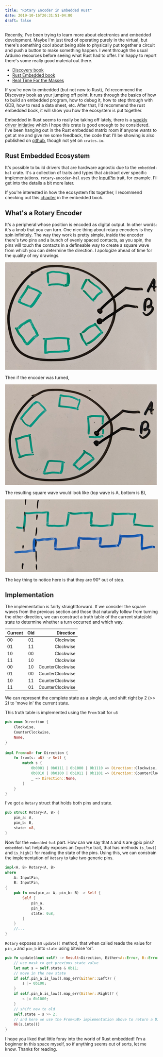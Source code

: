 ```yaml
---
title: "Rotary Encoder in Embedded Rust"
date: 2019-10-16T20:31:51-04:00
draft: false
---
```


Recently, I've been trying to learn more about electronics and embedded development. Maybe I'm just tired of operating purely in the virtual, but there's something cool about being able to physically put together a circuit and push a button to make something happen. I went through the usual Arduino resources before seeing what Rust had to offer. I'm happy to report there's some really good material out there.

- [Discovery book](https://rust-embedded.github.io/discovery/index.html)
- [Rust Embedded book](https://docs.rust-embedded.org/book/intro/index.html)
- [Real Time For the Masses](https://japaric.github.io/rtfm5/book/en/preface.html)

If you're new to embedded (but not new to Rust), I'd recommend the Discovery book as your jumping off point. It runs through the basics of how to build an embedded program, how to debug it, how to step through with GDB, how to read a data sheet, etc. After that, I'd recommend the rust embedded book, it will show you how the ecosystem is put together.

Embedded in Rust seems to really be taking off lately, there is a [weekly driver initiative](https://github.com/rust-lang-nursery/embedded-wg/issues/39) which I hope this crate is good enough to be considered. I've been hanging out in the Rust embedded matrix room if anyone wants to get at me and give me some feedback, the code that I'll be showing is also published on [github](https://github.com/leshow/rotary-encoder-hal), though not yet on `crates.io`.

## Rust Embedded Ecosystem

It's possible to build drivers that are hardware agnostic due to the `embedded-hal` crate. It's a collection of traits and types that abstract over specific implementations. `rotary-encoder-hal` uses the [InputPin](https://docs.rs/embedded-hal/0.2.3/embedded_hal/digital/v2/trait.InputPin.html) trait, for example. I'll get into the details a bit more later.

If you're interested in how the ecosystem fits together, I recommend checking out this [chapter](https://docs.rust-embedded.org/book/start/registers.html) in the embedded book.

## What's a Rotary Encoder

It's a peripheral whose position is encoded as digital output. In other words: it's a knob that you can turn. One nice thing about rotary encoders is they spin infinitely. The way they work is pretty simple, inside the encoder there's two pins and a bunch of evenly spaced contacts, as you spin, the pins will touch the contacts in a defineable way to create a square wave from which you can determine the direction. I apologize ahead of time for the quality of my drawings.

![Encoder wheel 1](/rotary_encoder_hal/IMG_1.jpg)

Then if the encoder was turned,

![Encoder wheel 2](/rotary_encoder_hal/IMG_2.jpg)

The resulting square wave would look like (top wave is A, bottom is B),

![Square wave](/rotary_encoder_hal/IMG_square.jpg)

The key thing to notice here is that they are 90° out of step.

## Implementation

The implementation is fairly straightforward. If we consider the square waves from the previous section and those that naturally follow from turning the other direction, we can construct a truth table of the current state/old state to determine whether a turn occurred and which way.

| Current | Old |        Direction |
| ------- | :-: | ---------------: |
| 00      | 01  |        Clockwise |
| 01      | 11  |        Clockwise |
| 10      | 00  |        Clockwise |
| 11      | 10  |        Clockwise |
| 00      | 10  | CounterClockwise |
| 01      | 00  | CounterClockwise |
| 10      | 11  | CounterClockwise |
| 11      | 01  | CounterClockwise |

We can represent the complete state as a single `u8`, and shift right by 2 (>> 2) to 'move in' the current state.

This truth table is implemented using the `From` trait for `u8`

```rust
pub enum Direction {
    Clockwise,
    CounterClockwise,
    None,
}

impl From<u8> for Direction {
    fn from(s: u8) -> Self {
        match s {
            0b0001 | 0b0111 | 0b1000 | 0b1110 => Direction::Clockwise,
            0b0010 | 0b0100 | 0b1011 | 0b1101 => Direction::CounterClockwise,
            _ => Direction::None,
        }
    }
}
```

I've got a `Rotary` struct that holds both pins and state.

```rust
pub struct Rotary<A, B> {
    pin_a: A,
    pin_b: B,
    state: u8,
}
```

Now for the `embedded-hal` part. How can we say that `A` and `B` are gpio pins? `embedded-hal` helpfully exposes an `InputPin` trait, that has methods `is_low()` and `is_high()` for reading the state of the pins. Using this, we can constrain the implementation of `Rotary` to take two generic pins.

```rust
impl<A, B> Rotary<A, B>
where
    A: InputPin,
    B: InputPin,
{
    pub fn new(pin_a: A, pin_b: B) -> Self {
        Self {
            pin_a,
            pin_b,
            state: 0u8,
        }
    }
    //...
}
```

`Rotary` exposes an `update()` method, that when called reads the value for `pin_a` and `pin_b` into `state` using bitwise 'or'.

```rust
pub fn update(&mut self) -> Result<Direction, Either<A::Error, B::Error>> {
    // use mask to get previous state value
    let mut s = self.state & 0b11;
    // move in the new state
    if self.pin_a.is_low().map_err(Either::Left)? {
        s |= 0b100;
    }
    if self.pin_b.is_low().map_err(Either::Right)? {
        s |= 0b1000;
    }
    // shift new to old
    self.state = s >> 2;
    // and here we use the From<u8> implementation above to return a Direction
    Ok(s.into())
}
```

I hope you liked that little foray into the world of Rust embedded! I'm a beginner in this space myself, so if anything seems out of sorts, let me know. Thanks for reading.
